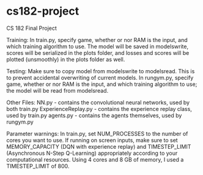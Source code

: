 # cs182-project
CS 182 Final Project

Training:
In train.py, specify game, whether or nor RAM is the input, and which training algorithm to use. The model will be saved in modelswrite, scores will be serialized in the plots folder, and losses and scores will be plotted (unsmoothly) in the plots folder as well.

Testing:
Make sure to copy model from modelswrite to modelsread. This is to prevent accidental overwriting of current models. In rungym.py, specify game, whether or nor RAM is the input, and which training algorithm to use; the model will be read from modelsread.

Other Files:
NN.py - contains the convolutional neural networks, used by both train.py
ExperienceReplay.py - contains the experience replay class, used by train.py
agents.py - contains the agents themselves, used by rungym.py

Parameter warnings:
In train.py, set NUM_PROCESSES to the number of cores you want to use. If running on screen inputs, make sure to set MEMORY_CAPACITY (DQN with experience replay) and TIMESTEP_LIMIT (Asynchronous N-Step Q-Learning) appropriately according to your computational resources. Using 4 cores and 8 GB of memory, I used a TIMESTEP_LIMIT of 800.